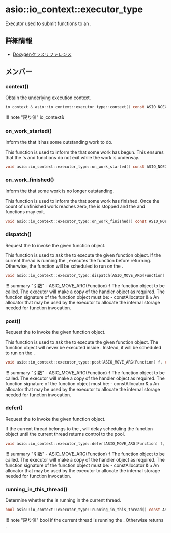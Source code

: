 # asio::io_context::executor_type

Executor used to submit functions to an . 

## 詳細情報

- [Doxygenクラスリファレンス](https://lang-ship.com/reference/ESP32/latest/classasio_1_1io__context_1_1executor__type.html)

## メンバー





### context()
Obtain the underlying execution context.


```c
io_context & asio::io_context::executor_type::context() const ASIO_NOEXCEPT
```

!!! note "戻り値"
	io_context&



### on_work_started()
Inform the  that it has some outstanding work to do.

This function is used to inform the  that some work has begun. This ensures that the 's  and  functions do not exit while the work is underway. 
```c
void asio::io_context::executor_type::on_work_started() const ASIO_NOEXCEPT
```



### on_work_finished()
Inform the  that some work is no longer outstanding.

This function is used to inform the  that some work has finished. Once the count of unfinished work reaches zero, the  is stopped and the  and  functions may exit. 
```c
void asio::io_context::executor_type::on_work_finished() const ASIO_NOEXCEPT
```



### dispatch()
Request the  to invoke the given function object.

This function is used to ask the  to execute the given function object. If the current thread is running the ,  executes the function before returning. Otherwise, the function will be scheduled to run on the .
```c
void asio::io_context::executor_type::dispatch(ASIO_MOVE_ARG(Function) f, const Allocator &a) const
```

!!! summary "引数"
	- ASIO_MOVE_ARG(Function) `f` The function object to be called. The executor will make a copy of the handler object as required. The function signature of the function object must be:
	- constAllocator & `a` An allocator that may be used by the executor to allocate the internal storage needed for function invocation. 



### post()
Request the  to invoke the given function object.

This function is used to ask the  to execute the given function object. The function object will never be executed inside . Instead, it will be scheduled to run on the .
```c
void asio::io_context::executor_type::post(ASIO_MOVE_ARG(Function) f, const Allocator &a) const
```

!!! summary "引数"
	- ASIO_MOVE_ARG(Function) `f` The function object to be called. The executor will make a copy of the handler object as required. The function signature of the function object must be:
	- constAllocator & `a` An allocator that may be used by the executor to allocate the internal storage needed for function invocation. 



### defer()
Request the  to invoke the given function object.

If the current thread belongs to the ,  will delay scheduling the function object until the current thread returns control to the pool.
```c
void asio::io_context::executor_type::defer(ASIO_MOVE_ARG(Function) f, const Allocator &a) const
```

!!! summary "引数"
	- ASIO_MOVE_ARG(Function) `f` The function object to be called. The executor will make a copy of the handler object as required. The function signature of the function object must be:
	- constAllocator & `a` An allocator that may be used by the executor to allocate the internal storage needed for function invocation. 



### running_in_this_thread()
Determine whether the  is running in the current thread.



```c
bool asio::io_context::executor_type::running_in_this_thread() const ASIO_NOEXCEPT
```

!!! note "戻り値"
	bool  if the current thread is running the . Otherwise returns . 



